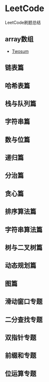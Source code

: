 # LeetCode
LeetCode刷题总结

## array数组
- [Twosum](/1.two-sum.cpp)
## 链表篇
## 哈希表篇
## 栈与队列篇
## 字符串篇
## 数与位篇
## 递归篇
## 分治篇
## 贪心篇
## 排序算法篇
## 字符串算法篇
## 树与二叉树篇
## 动态规划篇
## 图篇
## 滑动窗口专题
## 二分查找专题
## 双指针专题
## 前缀和专题
## 位运算专题

